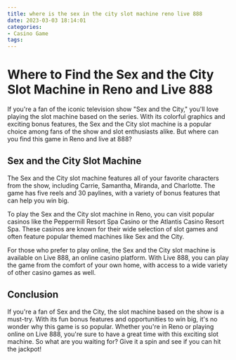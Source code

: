 ```yaml
---
title: where is the sex in the city slot machine reno live 888
date: 2023-03-03 18:14:01
categories:
- Casino Game
tags:
---
```

# Where to Find the Sex and the City Slot Machine in Reno and Live 888

If you're a fan of the iconic television show "Sex and the City," you'll love playing the slot machine based on the series. With its colorful graphics and exciting bonus features, the Sex and the City slot machine is a popular choice among fans of the show and slot enthusiasts alike. But where can you find this game in Reno and live at 888?

## Sex and the City Slot Machine

The Sex and the City slot machine features all of your favorite characters from the show, including Carrie, Samantha, Miranda, and Charlotte. The game has five reels and 30 paylines, with a variety of bonus features that can help you win big.

To play the Sex and the City slot machine in Reno, you can visit popular casinos like the Peppermill Resort Spa Casino or the Atlantis Casino Resort Spa. These casinos are known for their wide selection of slot games and often feature popular themed machines like Sex and the City.

For those who prefer to play online, the Sex and the City slot machine is available on Live 888, an online casino platform. With Live 888, you can play the game from the comfort of your own home, with access to a wide variety of other casino games as well.

## Conclusion

If you're a fan of Sex and the City, the slot machine based on the show is a must-try. With its fun bonus features and opportunities to win big, it's no wonder why this game is so popular. Whether you're in Reno or playing online on Live 888, you're sure to have a great time with this exciting slot machine. So what are you waiting for? Give it a spin and see if you can hit the jackpot!